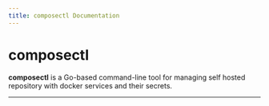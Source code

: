 ```yaml
---
title: composectl Documentation
---
```


# composectl

**composectl** is a Go-based command-line tool for managing self hosted repository with docker services and their secrets.  

---
